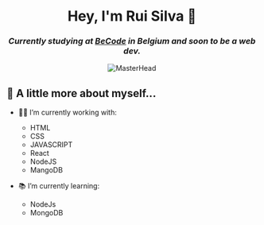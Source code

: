 <h1 align="center">Hey, I'm Rui Silva 👋</h1
                                      
<i><h3 align="center">Currently studying at <a href="https://becode.org/">BeCode</a> in Belgium and soon to be a web dev.</h3></i>

<p align="center">
  <img src="https://camo.githubusercontent.com/61491d59e71fec5c794945fed916a4a682b6c0404fc31f30b08a0d919c558404/68747470733a2f2f696d616765732e73717561726573706163652d63646e2e636f6d2f636f6e74656e742f76312f3537363966633430316236333162616231616464623261622f313534313538303631313632342d5445363451474b524a4738535741495553374e532f6b6531375a77644742546f6464493870446m5s76c7z6jSVMl-ShqzPgdn4jUwVJAmWLI2zVw0o/coding-freak.gif" alt="MasterHead" />
</p>


## :book: A little more about myself...

- 👨‍💻 I’m currently working with:
  - HTML
  - CSS
  - JAVASCRIPT
  - React 
  - NodeJS
  - MangoDB
    
- 📚 I’m currently learning:
  -  NodeJs
  -  MongoDB



